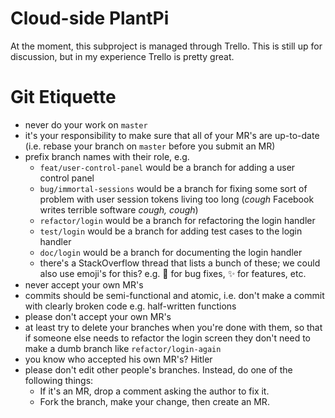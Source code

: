 # Cloud-side PlantPi

At the moment, this subproject is managed through Trello. This is still up for discussion, but in my experience Trello is pretty great.

# Git Etiquette

- never do your work on `master`
- it's your responsibility to make sure that all of your MR's are up-to-date (i.e. rebase your branch on `master` before you submit an MR)
- prefix branch names with their role, e.g.
  - `feat/user-control-panel` would be a branch for adding a user control panel
  - `bug/immortal-sessions` would be a branch for fixing some sort of problem with user session tokens living too long (*cough* Facebook writes terrible software *cough, cough*)
  - `refactor/login` would be a branch for refactoring the login handler
  - `test/login` would be a branch for adding test cases to the login handler
  - `doc/login` would be a branch for documenting the login handler
  - there's a StackOverflow thread that lists a bunch of these; we could also use emoji's for this? e.g. :poop: for bug fixes, :sparkles: for features, etc.
- never accept your own MR's
- commits should be semi-functional and atomic, i.e. don't make a commit with clearly broken code e.g. half-written functions
- please don't accept your own MR's
- at least try to delete your branches when you're done with them, so that if someone else needs to refactor the login screen they don't need to make a dumb branch like `refactor/login-again`
- you know who accepted his own MR's? Hitler
- please don't edit other people's branches. Instead, do one of the following things:
  - If it's an MR, drop a comment asking the author to fix it.
  - Fork the branch, make your change, then create an MR.